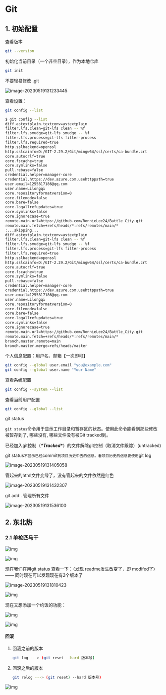 # Git

## 1. 初始配置

查看版本

```bash
git --version
```

初始化当前目录（一个非空目录），作为本地仓库

```bash
git init
```

 不要轻易修改 .git

![image-20230519131233445](https://cdn.jsdelivr.net/gh/RonnieLee24/PicGo_Pictures@master/imgs/DB/202305191312503.png)

查看设置：

```bash
git config --list
```

```bash
$ git config --list
diff.astextplain.textconv=astextplain
filter.lfs.clean=git-lfs clean -- %f
filter.lfs.smudge=git-lfs smudge -- %f
filter.lfs.process=git-lfs filter-process
filter.lfs.required=true
http.sslbackend=openssl
http.sslcainfo=D:/GIT-2.29.2/Git/mingw64/ssl/certs/ca-bundle.crt
core.autocrlf=true
core.fscache=true
core.symlinks=false
pull.rebase=false
credential.helper=manager-core
credential.https://dev.azure.com.usehttppath=true
user.email=1255817186@qq.com
user.name=Lilongqi
core.repositoryformatversion=0
core.filemode=false
core.bare=false
core.logallrefupdates=true
core.symlinks=false
core.ignorecase=true
remote.main.url=https://github.com/RonnieLee24/Battle_City.git
remote.main.fetch=+refs/heads/*:refs/remotes/main/*
:...skipping...
diff.astextplain.textconv=astextplain
filter.lfs.clean=git-lfs clean -- %f
filter.lfs.smudge=git-lfs smudge -- %f
filter.lfs.process=git-lfs filter-process
filter.lfs.required=true
http.sslbackend=openssl
http.sslcainfo=D:/GIT-2.29.2/Git/mingw64/ssl/certs/ca-bundle.crt
core.autocrlf=true
core.fscache=true
core.symlinks=false
pull.rebase=false
credential.helper=manager-core
credential.https://dev.azure.com.usehttppath=true
user.email=1255817186@qq.com
user.name=Lilongqi
core.repositoryformatversion=0
core.filemode=false
core.bare=false
core.logallrefupdates=true
core.symlinks=false
core.ignorecase=true
remote.main.url=https://github.com/RonnieLee24/Battle_City.git
remote.main.fetch=+refs/heads/*:refs/remotes/main/*
branch.master.remote=main
branch.master.merge=refs/heads/master
```

个人信息配置：用户名、邮箱【一次即可】

```bash
git config --global user.email "you@example.com"
git config --global user.name "Your Name"
```

查看系统配置

```bash
git config --system --list
```

查看当前用户配置

```bash
git config --global --list
```



git status

`git status`命令用于显示工作目录和暂存区的状态。使用此命令能看到那些修改被暂存到了, 哪些没有, 哪些文件没有被Git tracked到。

已经加入git控制（***\*Tracked\****）的文件解除git控制（取消文件跟踪）(untracked)

git status`不显示已经`commit`到项目历史中去的信息。看项目历史的信息要使用`git log

![image-20230519131405058](https://cdn.jsdelivr.net/gh/RonnieLee24/PicGo_Pictures@master/imgs/DB/202305191314099.png)

管起来的html文件变绿了，没有管起来的文件依然是红色

![image-20230519131432307](https://cdn.jsdelivr.net/gh/RonnieLee24/PicGo_Pictures@master/imgs/DB/202305191314348.png)

git add . 管理所有文件

![image-20230519131536100](https://cdn.jsdelivr.net/gh/RonnieLee24/PicGo_Pictures@master/imgs/DB/202305191315138.png)

## 2. 东北热

### 2.1 单枪匹马干

![img](https://cdn.jsdelivr.net/gh/RonnieLee24/PicGo_Pictures@master/imgs/DB/202305191317480.png)

![img](https://cdn.jsdelivr.net/gh/RonnieLee24/PicGo_Pictures@master/imgs/DB/202305191317397.jpeg)

现在我们在用git status 查看一下：（发现 readme发生改变了，即 modifed了）—— 同时现在可以发现现在有2个版本了

![image-20230519131810423](https://cdn.jsdelivr.net/gh/RonnieLee24/PicGo_Pictures@master/imgs/DB/202305191318458.png)

![img](https://cdn.jsdelivr.net/gh/RonnieLee24/PicGo_Pictures@master/imgs/DB/202305191318187.png)

 现在又想添加一个约饭的功能：

![img](https://cdn.jsdelivr.net/gh/RonnieLee24/PicGo_Pictures@master/imgs/DB/202305191318086.png)

![img](https://cdn.jsdelivr.net/gh/RonnieLee24/PicGo_Pictures@master/imgs/DB/202305191319859.png)

#### 回滚

1. 回滚之前的版本

   ```bash
   git log ---> (git reset --hard 版本号)
   ```

2. 回滚之后的版本

   ```bash
   git relog ---> (git reset) --hard 版本号)
   ```

![img](https://cdn.jsdelivr.net/gh/RonnieLee24/PicGo_Pictures@master/imgs/DB/202305191337090.png)





